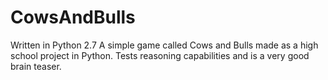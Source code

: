 # CowsAndBulls
Written in Python 2.7
A simple game called Cows and Bulls made as a high school project in Python.
Tests reasoning capabilities and is a very good brain teaser.
